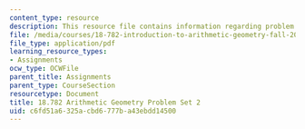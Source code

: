 ```yaml
---
content_type: resource
description: This resource file contains information regarding problem set 2.
file: /media/courses/18-782-introduction-to-arithmetic-geometry-fall-2013/c6fd51a6325acbd6777ba43ebdd14500_MIT18_782F13_pset2.pdf
file_type: application/pdf
learning_resource_types:
- Assignments
ocw_type: OCWFile
parent_title: Assignments
parent_type: CourseSection
resourcetype: Document
title: 18.782 Arithmetic Geometry Problem Set 2
uid: c6fd51a6-325a-cbd6-777b-a43ebdd14500
---
```

